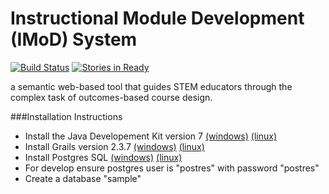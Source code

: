 Instructional Module Development (IMoD) System
====
[![Build Status](https://travis-ci.org/IMOD-ASU/imod.svg?branch=master)](https://travis-ci.org/IMOD-ASU/imod)
[![Stories in Ready](https://badge.waffle.io/imod-asu/imod.png?label=ready&title=Ready)](https://waffle.io/imod-asu/imod)

a semantic web-based tool that guides STEM educators through the complex task of outcomes-based course design.

###Installation Instructions
* Install the Java Developement Kit version 7
[(windows)](http://www.oracle.com/technetwork/java/javase/downloads/jdk8-downloads-2133151.html)
[(linux)](http://openjdk.java.net/install/)
* Install Grails version 2.3.7
[(windows)](http://grails.org/doc/latest/guide/gettingStarted.html#requirements)
[(linux)](http://gvmtool.net/)
* Install Postgres SQL
[(windows)](http://www.postgresql.org/download/windows/)
[(linux)](https://help.ubuntu.com/community/PostgreSQL)
* For develop ensure postgres user is "postres" with password "postres"
* Create a database "sample"
